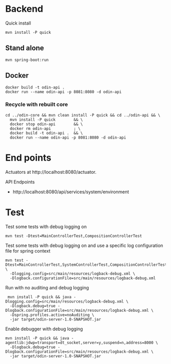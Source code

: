 # Backend

Quick install

    mvn install -P quick

## Stand alone

    mvn spring-boot:run

## Docker

    docker build -t odin-api .
    docker run --name odin-api -p 8081:8080 -d odin-api
    
### Recycle with rebuilt core

    cd ../odin-core && mvn clean install -P quick && cd ../odin-api && \
      mvn install -P quick        && \
      docker stop odin-api        && \
      docker rm odin-api          ; \
      docker build -t odin-api .  && \
      docker run --name odin-api -p 8081:8080 -d odin-api

# End points

Actuators at http://localhost:8080/actuator.


API Endpoints

* http://localhost:8080/api/services/system/environment

# Test
    
Test some tests with debug logging on

    mvn test -Dtest=MainControllerTest,CompositionControllerTest
    
Test some tests with debug logging on and use a specific log configuration file for
spring context

    mvn test -Dtest=MainControllerTest,SystemControllerTest,CompositionControllerTest \
      -Dlogging.config=src/main/resources/logback-debug.xml \
      -Dlogback.configurationFile=src/main/resources/logback-debug.xml


Run with no auditing and debug logging

     mvn install -P quick && java -Dlogging.config=src/main/resources/logback-debug.xml \
      -Dlogback.debug=true -Dlogback.configurationFile=src/main/resources/logback-debug.xml \
      -Dspring.profiles.active=noAuditing \
      -jar target/odin-server-1.0-SNAPSHOT.jar

Enable debugger with debug logging

    mvn install -P quick && java -agentlib:jdwp=transport=dt_socket,server=y,suspend=n,address=8000 \
      -Dlogback.debug=true -Dlogback.configurationFile=src/main/resources/logback-debug.xml \
      -jar target/odin-server-1.0-SNAPSHOT.jar